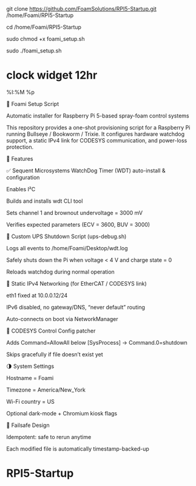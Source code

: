 git clone https://github.com/FoamSolutions/RPI5-Startup.git /home/Foami/RPI5-Startup

cd /home/Foami/RPI5-Startup

sudo chmod +x foami_setup.sh

sudo ./foami_setup.sh

# clock widget 12hr
%I:%M %p

🧠 Foami Setup Script

Automatic installer for Raspberry Pi 5-based spray-foam control systems

This repository provides a one-shot provisioning script for a Raspberry Pi running Bullseye / Bookworm / Trixie.
It configures hardware watchdog support, a static IPv4 link for CODESYS communication, and power-loss protection.

🚀 Features

✅ Sequent Microsystems WatchDog Timer (WDT) auto-install & configuration

Enables I²C

Builds and installs wdt CLI tool

Sets channel 1 and brownout undervoltage = 3000 mV

Verifies expected parameters (ECV = 3600, BUV = 3000)

🧩 Custom UPS Shutdown Script (ups-debug.sh)

Logs all events to /home/Foami/Desktop/wdt.log

Safely shuts down the Pi when voltage < 4 V and charge state = 0

Reloads watchdog during normal operation

🔌 Static IPv4 Networking (for EtherCAT / CODESYS link)

eth1 fixed at 10.0.0.12/24

IPv6 disabled, no gateway/DNS, “never default” routing

Auto-connects on boot via NetworkManager

🧾 CODESYS Control Config patcher

Adds Command=AllowAll below [SysProcess] → Command.0=shutdown

Skips gracefully if file doesn’t exist yet

🌗 System Settings

Hostname = Foami

Timezone = America/New_York

Wi-Fi country = US

Optional dark-mode + Chromium kiosk flags

🧯 Failsafe Design

Idempotent: safe to rerun anytime

Each modified file is automatically timestamp-backed-up
# RPI5-Startup
